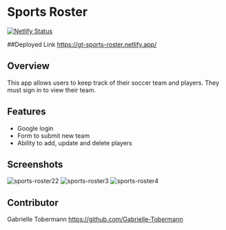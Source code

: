 # Sports Roster
[![Netlify Status](https://api.netlify.com/api/v1/badges/f29bf446-57a7-436d-8cd1-fb5850c43b53/deploy-status)](https://app.netlify.com/sites/gt-sports-roster/deploys)

##Deployed Link 
https://gt-sports-roster.netlify.app/

## Overview 
This app allows users to keep track of their soccer team and players. They must sign in to view their team. 

## Features
- Google login 
- Form to submit new team 
- Ability to add, update and delete players 

## Screenshots
![sports-roster22](https://user-images.githubusercontent.com/76187279/117546994-cced9200-aff2-11eb-97b9-b7d203a3e499.png)
![sports-roster3](https://user-images.githubusercontent.com/76187279/117546826-0f629f00-aff2-11eb-9609-4c2c4ee7af35.png)
![sports-roster4](https://user-images.githubusercontent.com/76187279/117546830-15588000-aff2-11eb-95da-b4041197226f.png)


## Contributor
Gabrielle Tobermann 
https://github.com/Gabrielle-Tobermann

